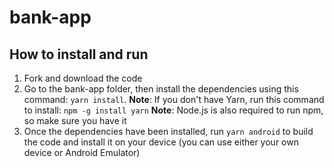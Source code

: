# bank-app

## How to install and run

1. Fork and download the code
2. Go to the bank-app folder, then install the dependencies using this command: `yarn install`.
  **Note**: If you don't have Yarn, run this command to install: `npm -g install yarn`
  **Note**: Node.js is also required to run npm, so make sure you have it
3. Once the dependencies have been installed, run `yarn android` to build the code and install it on your device (you can use either your own device or Android Emulator)